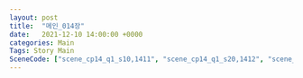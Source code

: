 ```yaml
---
layout: post
title:  "메인_014장"
date:   2021-12-10 14:00:00 +0000
categories: Main
Tags: Story Main
SceneCode: ["scene_cp14_q1_s10,1411", "scene_cp14_q1_s20,1412", "scene_cp14_q2_s10,1421", "scene_cp14_q2_s20,1422", "scene_cp14_q3_s10,1431", "scene_cp14_q3_s20,1432", "scene_cp14_q4_s10,1441", "scene_cp14_q4_s20,1442", "scene_cp14_q4_s30,1443"]
---
```

